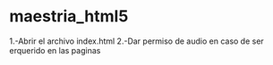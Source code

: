 # maestria_html5
1.-Abrir el archivo index.html
2.-Dar permiso de audio en caso de ser erquerido en las paginas

